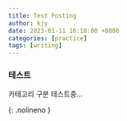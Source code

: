 ```yaml
---
title: Test Posting
author: kjy
date: 2023-01-11 16:10:00 +0800
categories: [practice]
tags: [writing]
---
```


### 테스트

카테고리 구분 테스트중...

{: .nolineno }
